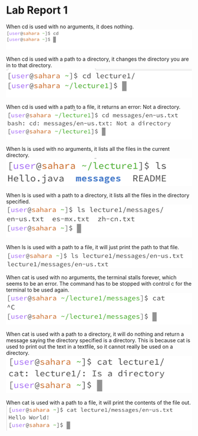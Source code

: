 # Lab Report 1

When cd is used with no arguments, it does nothing.
![Image](cd_no_folder.png)

When cd is used with a path to a directory, it changes the directory you are in to that directory.
![Image](cd_to_folder.png)

When cd is used with a path to a file, it returns an error: Not a directory.
![Image](cd_to_file.png)


When ls is used with no arguments, it lists all the files in the current directory.
![Image](ls_no_folder.png)

When ls is used with a path to a directory, it lists all the files in the directory specified.
![Image](ls_to_folder.png)

When ls is used with a path to a file, it will just print the path to that file.
![Image](ls_to_file.png)


When cat is used with no arguments, the terminal stalls forever, which seems to be an error. The command has to be stopped with control c for the terminal to be used again.
![Image](cat_no_folder.png)

When cat is used with a path to a directory, it will do nothing and return a message saying the directory specified is a directory. This is because cat is used to print out the text in a textfile, so it cannot really be used on a directory.
![Image](cat_to_folder.png)

When cat is used with a path to a file, it will print the contents of the file out.
![Image](cat_to_file.png)

